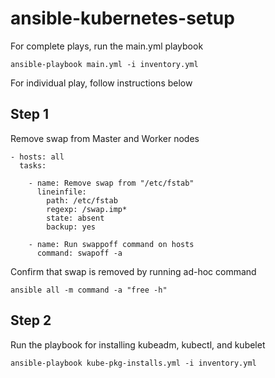 # ansible-kubernetes-setup

For complete plays, run the main.yml playbook
```
ansible-playbook main.yml -i inventory.yml
```

For individual play, follow instructions below
## Step 1
Remove swap from Master and Worker nodes
```
- hosts: all
  tasks:
  
    - name: Remove swap from "/etc/fstab"
      lineinfile:
        path: /etc/fstab
        regexp: /swap.imp*
        state: absent
        backup: yes
      
    - name: Run swappoff command on hosts
      command: swapoff -a
```
Confirm that swap is removed by running ad-hoc command

` ansible all -m command -a "free -h" `

## Step 2
Run the playbook for installing kubeadm, kubectl, and kubelet

` ansible-playbook kube-pkg-installs.yml -i inventory.yml ` 
